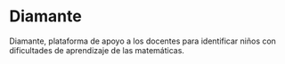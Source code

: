 # Diamante

Diamante, plataforma de apoyo a los docentes para identificar niños con dificultades de aprendizaje de las matemáticas.
